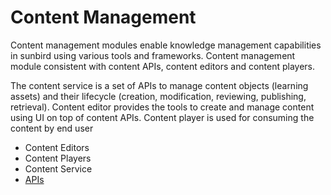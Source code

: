 # Content Management

Content management modules enable knowledge management capabilities in sunbird using various tools and frameworks. Content management module consistent with content APIs, content editors and content players.

The content service is a set of APIs to manage content objects (learning assets) and their lifecycle (creation, modification, reviewing, publishing, retrieval). Content editor provides the tools to create and manage content using UI on top of content APIs. Content player is used for consuming the content by end user

* Content Editors
* Content Players
* Content Service
* [APIs](../../../docs/content/API/content-api.md)
